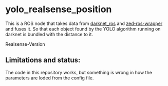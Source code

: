 # yolo_realsense_position
This is a ROS node that takes data from [darknet_ros](https://github.com/leggedrobotics/darknet_ros) and [zed-ros-wrapper](https://github.com/stereolabs/zed-ros-wrapper) and fuses it. So that each object found by the YOLO algorithm running on darknet is bundled with the distance to it. 

Realsense-Version

## Limitations and status:
The code in this repository works, but something is wrong in how the parameters are loded from the config file.
